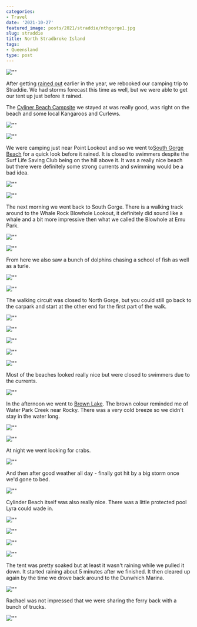 ```yaml
---
categories:
- Travel
date: '2021-10-27'
featured_image: posts/2021/straddie/nthgorge1.jpg
slug: straddie
title: North Stradbroke Island
tags:
- Queensland
type: post
---
```


![""](ferry-there.jpg)

After getting [rained out](https://www.abc.net.au/news/2021-03-22/qld-wet-weather-south-east-gold-coast/100020342) earlier in the year, we rebooked our camping trip to Straddie. We had storms forecast this time as well, but we were able to get our tent up just before it rained. 

The [Cyliner Beach Campsite](https://www.minjerribahcamping.com.au/location/3-cylinder-beach) we stayed at was really good, was right on the beach and some local Kangaroos and Curlews.

![""](campsite1.jpg)

![""](campsite2.jpg)

We were camping just near Point Lookout and so we went to[South Gorge Beach](https://stradbrokeisland.com/tour-item/south-gorge/) for a quick look before it rained. It is closed to swimmers despite the Surf Life Saving Club being on the hill above it. It was a really nice beach but there were definitely some strong currents and swimming would be a bad idea.

![""](southgorge0.jpg)

![""](southgorge1.jpg)

The next morning we went back to South Gorge. There is a walking track around to the Whale Rock Blowhole Lookout, it definitely did sound like a whale and a bit more impressive then what we called the Blowhole at Emu Park.

![""](southgorge2.jpg)

![""](blowhole.jpg)

From here we also saw a bunch of dolphins chasing a school of fish as well as a turle.

![""](dolphin.jpg)

![""](turtle.jpg)

The walking circuit was closed to North Gorge, but you could still go back to the carpark and start at the other end for the first part of the walk.

![""](nthgorge1.jpg)

![""](nthgorge2.jpg)

![""](turle2.jpg "We saw two more turtles")

![""](nthgorge3.jpg)

![""](nthgorge4.jpg)

Most of the beaches looked really nice but were closed to swimmers due to the currents. 

![""](whale-walk.jpg "Frenchmans Beach")

In the afternoon we went to [Brown Lake](https://en.wikipedia.org/wiki/Brown_Lake_%28Stradbroke_Island%29). The brown colour reminded me of Water Park Creek near Rocky. There was a very cold breeze so we didn't stay in the water long.

![""](brownlake1.jpg)

![""](brownlake2.jpg)

At night we went looking for crabs.

![""](crab.jpg)

And then after good weather all day - finally got hit by a big storm once we'd gone to bed.

![""](rain.jpg)

Cylinder Beach itself was also really nice. There was a little protected pool Lyra could wade in.

![""](beach0.jpg)

![""](beach1.jpg)

![""](beach2.jpg)

![""](beach3.jpg)

The tent was pretty soaked but at least it wasn't raining while we pulled it down. It started raining about 5 minutes after we finished. It then cleared up again by the time we drove back around to the Dunwhich Marina.

![""](marina.jpg "Waiting for the ferry")

Rachael was not impressed that we were sharing the ferry back with a bunch of trucks.

![""](ferry-back.jpg)
